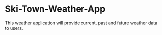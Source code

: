 # Ski-Town-Weather-App
This weather application will provide current, past and future weather data to users.

